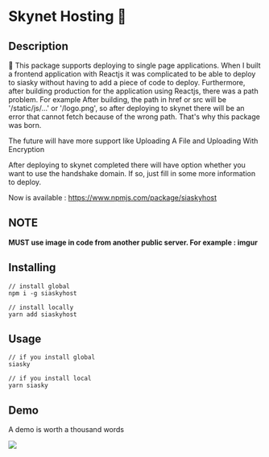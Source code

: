 # Skynet Hosting 👋

## Description

🎉 This package supports deploying to single page applications. When I built a frontend application with Reactjs it was complicated to be able to deploy to siasky without having to add a piece of code to deploy. Furthermore, after building production for the application using Reactjs, there was a path problem. For example
After building, the path in href or src will be '/static/js/...' or '/logo.png', so after deploying to skynet there will be an error that cannot fetch because of the wrong path. That's why this package was born.

The future will have more support like Uploading A File and Uploading With Encryption

After deploying to skynet completed there will have option whether you want to use the handshake domain. If so, just fill in some more information to deploy.

Now is available : https://www.npmjs.com/package/siaskyhost

## NOTE

**MUST use image in code from another public server. For example : imgur**

## Installing

```
// install global
npm i -g siaskyhost

// install locally
yarn add siaskyhost
```

## Usage

```
// if you install global
siasky

// if you install local
yarn siasky
```

## Demo

A demo is worth a thousand words

![](https://media.giphy.com/media/Xy1HlTCjR0gRD0Oryh/giphy.gif)
